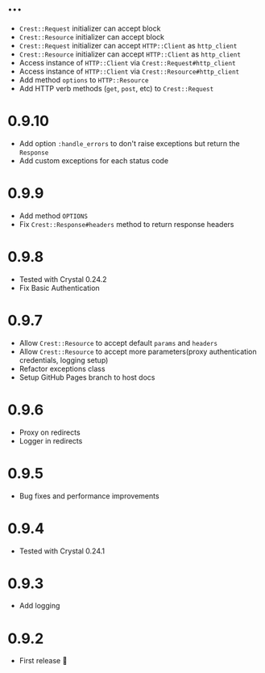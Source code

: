 # ...

* `Crest::Request` initializer can accept block
* `Crest::Resource` initializer can accept block
* `Crest::Request` initializer can accept `HTTP::Client` as `http_client`
* `Crest::Resource` initializer can accept `HTTP::Client` as `http_client`
* Access instance of `HTTP::Client` via `Crest::Request#http_client`
* Access instance of `HTTP::Client` via `Crest::Resource#http_client`
* Add method `options` to `HTTP::Resource`
* Add HTTP verb methods (`get`, `post`, etc) to `Crest::Request`

# 0.9.10

* Add option `:handle_errors` to don't raise exceptions but return the `Response`
* Add custom exceptions for each status code

# 0.9.9

* Add method `OPTIONS`
* Fix `Crest::Response#headers` method to return response headers

# 0.9.8

* Tested with Crystal 0.24.2
* Fix Basic Authentication

# 0.9.7

* Allow `Crest::Resource` to accept default `params` and `headers`
* Allow `Crest::Resource` to accept more parameters(proxy authentication credentials, logging setup)
* Refactor exceptions class
* Setup GitHub Pages branch to host docs

# 0.9.6

* Proxy on redirects
* Logger in redirects

# 0.9.5

* Bug fixes and performance improvements

# 0.9.4

* Tested with Crystal 0.24.1

# 0.9.3

* Add logging

# 0.9.2

* First release :tada:
